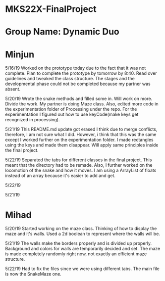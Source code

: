 # MKS22X-FinalProject

# Group Name: Dynamic Duo
# Minjun
5/16/19
Worked on the prototype today due to the fact that it was not complete. Plan to complete the prototype by tomorrow by 8:40.
Read over guidelines and tweaked the class structure. The stages and the developmental phase could not be completed because my partner was absent.

5/20/19
Wrote the snake methods and filled some in. Will work on more. Divide the work. My partner is doing Maze class. Also, edited more code in the experimentation folder of Processing under the repo. For the experimentation I figured out how to use keyCode(make keys get recognized in processing).

5/21/19
This README.md update got erased I think due to merge conflicts, therefore, I am not sure what I did. However, i think that this was the same except I worked further on the experimentation folder. I made rectangles using the keys and made them disappear. Will apply same principles inside the final project.

5/22/19
Separated the tabs for different classes in the final project. This meant that the directory had to be remade. Also, I further worked on the locomotion of the snake and how it moves. I am using a ArrayList of floats instead of an array because it's easier to add and get.


5/22/19

5/21/19
# Mihad
5/20/19
Started working on the maze class. Thinking of how to display the maze and it's walls. Used a 2d boolean to represent where the walls will be.

5/21/19
The walls make the borders properly and is divided up properly. Background and colors for walls are temporarily decided and set. The maze is made completely randomly right now, not exactly an efficient maze structure.

5/22/19
Had to fix the files since we were using different tabs. The main file is now the SnakeMaze one.
